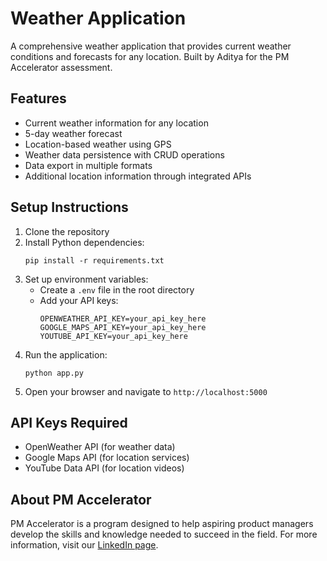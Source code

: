 # Weather Application

A comprehensive weather application that provides current weather conditions and forecasts for any location. Built by Aditya for the PM Accelerator assessment.

## Features

- Current weather information for any location
- 5-day weather forecast
- Location-based weather using GPS
- Weather data persistence with CRUD operations
- Data export in multiple formats
- Additional location information through integrated APIs

## Setup Instructions

1. Clone the repository
2. Install Python dependencies:
   ```
   pip install -r requirements.txt
   ```
3. Set up environment variables:
   - Create a `.env` file in the root directory
   - Add your API keys:
     ```
     OPENWEATHER_API_KEY=your_api_key_here
     GOOGLE_MAPS_API_KEY=your_api_key_here
     YOUTUBE_API_KEY=your_api_key_here
     ```
4. Run the application:
   ```
   python app.py
   ```
5. Open your browser and navigate to `http://localhost:5000`

## API Keys Required

- OpenWeather API (for weather data)
- Google Maps API (for location services)
- YouTube Data API (for location videos)

## About PM Accelerator

PM Accelerator is a program designed to help aspiring product managers develop the skills and knowledge needed to succeed in the field. For more information, visit our [LinkedIn page](https://www.linkedin.com/company/product-manager-accelerator). 